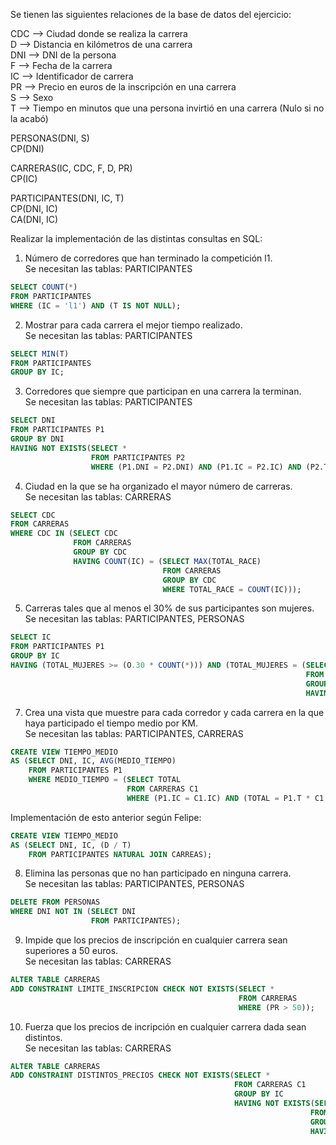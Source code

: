 Se tienen las siguientes relaciones de la base de datos del ejercicio:

CDC --> Ciudad donde se realiza la carrera\
D --> Distancia en kilómetros de una carrera\
DNI --> DNI de la persona\
F --> Fecha de la carrera\
IC --> Identificador de carrera\
PR --> Precio en euros de la inscripción en una carrera\
S --> Sexo\
T --> Tiempo en minutos que una persona invirtió en una carrera (Nulo si no la acabó)

PERSONAS(DNI, S)\
CP(DNI)

CARRERAS(IC, CDC, F, D, PR)\
CP(IC)

PARTICIPANTES(DNI, IC, T)\
CP(DNI, IC)\
CA(DNI, IC)

Realizar la implementación de las distintas consultas en SQL:

1) Número de corredores que han terminado la competición l1.\
Se necesitan las tablas: PARTICIPANTES
```sql
SELECT COUNT(*)
FROM PARTICIPANTES
WHERE (IC = 'l1') AND (T IS NOT NULL);
```

2) Mostrar para cada carrera el mejor tiempo realizado.\
Se necesitan las tablas: PARTICIPANTES
```sql
SELECT MIN(T)
FROM PARTICIPANTES
GROUP BY IC;
```

3) Corredores que siempre que participan en una carrera la terminan.\
Se necesitan las tablas: PARTICIPANTES
```sql
SELECT DNI
FROM PARTICIPANTES P1
GROUP BY DNI
HAVING NOT EXISTS(SELECT *
                  FROM PARTICIPANTES P2
                  WHERE (P1.DNI = P2.DNI) AND (P1.IC = P2.IC) AND (P2.T IS NULL));
```

4) Ciudad en la que se ha organizado el mayor número de carreras.\
Se necesitan las tablas: CARRERAS
```sql
SELECT CDC
FROM CARRERAS
WHERE CDC IN (SELECT CDC
              FROM CARRERAS
              GROUP BY CDC
              HAVING COUNT(IC) = (SELECT MAX(TOTAL_RACE)
                                  FROM CARRERAS
                                  GROUP BY CDC
                                  WHERE TOTAL_RACE = COUNT(IC)));
```

5) Carreras tales que al menos el 30% de sus participantes son mujeres.\
Se necesitan las tablas: PARTICIPANTES, PERSONAS
```sql
SELECT IC
FROM PARTICIPANTES P1
GROUP BY IC
HAVING (TOTAL_MUJERES >= (O.30 * COUNT(*))) AND (TOTAL_MUJERES = (SELECT COUNT(*)
                                                                  FROM PARTICIPANTES NATURAL JOIN PERSONAS AS P2
                                                                  GROUP BY IC
                                                                  HAVING (P1.IC = P2.IC) AND (S = 'Mujer')));
```

7) Crea una vista que muestre para cada corredor y cada carrera en la que haya participado el tiempo medio por KM.\
Se necesitan las tablas: PARTICIPANTES, CARRERAS
```sql
CREATE VIEW TIEMPO_MEDIO
AS (SELECT DNI, IC, AVG(MEDIO_TIEMPO)
    FROM PARTICIPANTES P1
    WHERE MEDIO_TIEMPO = (SELECT TOTAL
                          FROM CARRERAS C1
                          WHERE (P1.IC = C1.IC) AND (TOTAL = P1.T * C1.D)));
```

Implementación de esto anterior según Felipe:
```sql
CREATE VIEW TIEMPO_MEDIO
AS (SELECT DNI, IC, (D / T)
    FROM PARTICIPANTES NATURAL JOIN CARREAS);   
```

8) Elimina las personas que no han participado en ninguna carrera.\
Se necesitan las tablas: PARTICIPANTES, PERSONAS
```sql
DELETE FROM PERSONAS
WHERE DNI NOT IN (SELECT DNI
                  FROM PARTICIPANTES);
```

9) Impide que los precios de inscripción en cualquier carrera sean superiores a 50 euros.\
Se necesitan las tablas: CARRERAS
```sql
ALTER TABLE CARRERAS
ADD CONSTRAINT LIMITE_INSCRIPCION CHECK NOT EXISTS(SELECT *
                                                   FROM CARRERAS
                                                   WHERE (PR > 50));
```

10) Fuerza que los precios de incripción en cualquier carrera dada sean distintos.\
Se necesitan las tablas: CARRERAS
```sql
ALTER TABLE CARRERAS
ADD CONSTRAINT DISTINTOS_PRECIOS CHECK NOT EXISTS(SELECT *
                                                  FROM CARRERAS C1
                                                  GROUP BY IC
                                                  HAVING NOT EXISTS(SELECT *
                                                                   FROM CARRERAS C2
                                                                   GROUP BY IC
                                                                   HAVING (C1.IC = C2.IC) AND (C1.PR = C2.PR)));
```